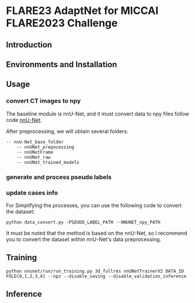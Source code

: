# FLARE23 AdaptNet for MICCAI FLARE2023 Challenge

## Introduction

## Environments and Installation

## Usage

### convert CT images to npy

The baseline module is nnU-Net, and it must convert data to npy files follow
code [nnU-Net](https://github.com/MIC-DKFZ/nnUNet/tree/nnunetv1).

After preprocessing, we will obtain several folders:
```
-- nnU-Net_base_folder
    -- nnUNet_prepocessing
    -- nnUNetFrame
    -- nnUNet_raw
    -- nnUNet_trained_models
```

### generate and process pseudo labels

### update cases info

For Simplifying the processes, you can use the following code to convert the dataset:

```
python data_convert.py -PSEUDO_LABEL_PATH --NNUNET_npy_PATH
```

It must be noted that the method is based on the nnU-Net, so I recommend you to convert the dataset within nnU-Net's
data preprocessing.

## Training

```
python nnunet/run/run_training.py 3d_fullres nnUNetTrainerV2 DATA_ID FOLD[0,1,2,3,4] --npz --disable_saving --disable_validation_inference
```

## Inference